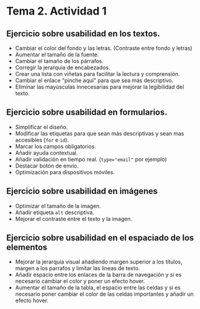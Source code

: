 # Tema 2. Actividad 1
## Ejercicio sobre usabilidad en los textos.
- Cambiar el color del fondo y las letras. (Contraste entre fondo y letras)
- Aumentar el tamaño de la fuente.
- Cambiar el tamaño de los párrafos.
- Corregir la jerarquia de encabezados.
- Crear una lista con viñetas para facilitar la lectura y comprensión.
- Cambiar el enlace "pinche aquí" para que sea más descriptivo.
- Eliminar las mayúsculas innecesarias para mejorar la legibilidad del texto.

## Ejercicio sobre usabilidad en formularios.
- Simplificar el diseño.
- Modificar las etiquetas para que sean más descriptivas y sean mas accesibles (`for` e `id`).
- Marcar los campos obligatorios.
- Añadir ayuda contextual.
- Añadir validación en tiempo real. (`type="email"` por ejemplo)
- Destacar botón de envío.
- Optimización para dispositivos móviles.

## Ejercicio sobre usabilidad en imágenes
- Optimizar el tamaño de la imagen.
- Añadir etiqueta `alt` descriptiva.
- Mejorar el contraste entre el texto y la imagen.

## Ejercicio sobre usabilidad en el espaciado de los elementos
- Mejorar la jerarquía visual añadiendo margen superior a los títulos, margen a los parrafos y limitar las lineas de texto. 
- Añadir espacio entre los enlaces de la barra de navegación y si es necesario cambiar el color y poner un efecto hover. 
- Aumentar el tamaño de la tabla, el espacio entre las celdas y si es necesario poner cambiar el color de las celdas importantes y añadir un efecto hover.
